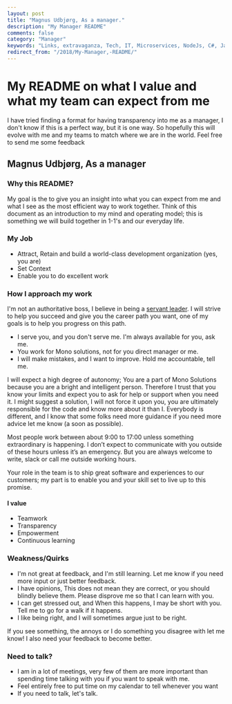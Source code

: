 ```yaml
---
layout: post
title: "Magnus Udbjørg, As a manager."
description: "My Manager README"
comments: false
category: "Manager"
keywords: "Links, extravaganza, Tech, IT, Microservices, NodeJs, C#, Javascript, Solution architecture"
redirect_from: "/2018/My-Manager,-README/"
---
```

# My README on what I value and what my team can expect from me #
I have tried finding a format for having transparency into me as a manager, I don't know if this is a perfect way, but it is one way. So hopefully this will evolve with me and my teams to match where we are in the world. Feel free to send me some feedback

## Magnus Udbjørg, As a manager ##

### Why this README? ###

My goal is the to give you an insight into what you can expect from me and what I see as the most efficient way to work together.  Think of this document as an introduction to my mind and operating model; this is something we will build together in 1-1's and our everyday life.

### My Job ###

* Attract, Retain and build a world-class development organization (yes, you are)
* Set Context
* Enable you to do excellent work

### How I approach my work ###

I'm not an authoritative boss, I believe in being a [servant leader](https://www.greenleaf.org/what-is-servant-leadership/). I will strive to help you succeed and give you the career path you want, one of my goals is to help you progress on this path.

* I serve you, and you don't serve me. I'm always available for you, ask me.
* You work for Mono solutions, not for you direct manager or me.
* I will make mistakes, and I want to improve. Hold me accountable, tell me.

I will expect a high degree of autonomy; You are a part of Mono Solutions because you are a bright and intelligent person. Therefore I trust that you know your limits and expect you to ask for help or support when you need it. I might suggest a solution, I will not force it upon you, you are ultimately responsible for the code and know more about it than I. Everybody is different, and I know that some folks need more guidance if you need more advice let me know (a soon as possible).

Most people work between about 9:00 to 17:00 unless something extraordinary is happening. I don’t expect to communicate with you outside of these hours unless it’s an emergency. But you are always welcome to write, slack or call me outside working hours.

Your role in the team is to ship great software and experiences to our customers; my part is to enable you and your skill set to live up to this promise.

#### I value ####

* Teamwork
* Transparency
* Empowerment
* Continuous learning

### Weakness/Quirks ###

* I'm not great at feedback, and I'm still learning. Let me know if you need more input or just better feedback.
* I have opinions, This does not mean they are correct, or you should blindly believe them. Please disprove me so that I can learn with you.
* I can get stressed out, and When this happens, I may be short with you. Tell me to go for a walk if it happens.
* I like being right, and I will sometimes argue just to be right.

If you see something, the annoys or I do something you disagree with let me know! I also need your feedback to become better.

### Need to talk? ###

* I am in a lot of meetings, very few of them are more important than spending time talking with you if you want to speak with me.
* Feel entirely free to put time on my calendar to tell whenever you want
* If you need to talk, let's talk.
